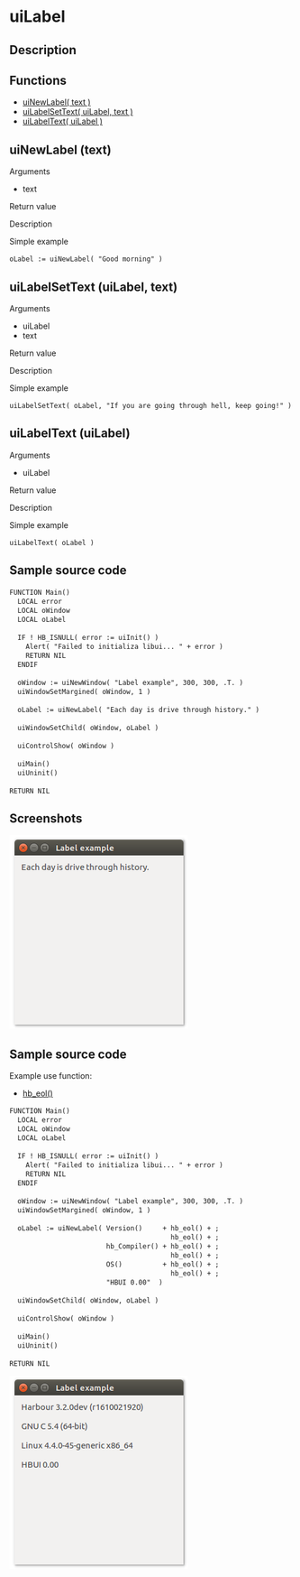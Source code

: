 # **uiLabel**

## Description

## Functions
- [uiNewLabel( text )](#uinewlabel-text)
- [uiLabelSetText( uiLabel, text )](#uilabelsettext-uilabel-text)
- [uiLabelText( uiLabel )](#uilabeltext-uilabel)

## uiNewLabel (text)
Arguments
- text

Return value

Description

Simple example
```harbour
oLabel := uiNewLabel( "Good morning" )
```
## uiLabelSetText (uiLabel, text)
Arguments
- uiLabel
- text

Return value

Description

Simple example
```harbour
uiLabelSetText( oLabel, "If you are going through hell, keep going!" )
```
## uiLabelText (uiLabel)
Arguments
- uiLabel

Return value

Description

Simple example
```harbour
uiLabelText( oLabel )
```
## Sample source code
```harbour
FUNCTION Main()
  LOCAL error
  LOCAL oWindow
  LOCAL oLabel

  IF ! HB_ISNULL( error := uiInit() )
    Alert( "Failed to initializa libui... " + error )
    RETURN NIL
  ENDIF

  oWindow := uiNewWindow( "Label example", 300, 300, .T. )
  uiWindowSetMargined( oWindow, 1 )

  oLabel := uiNewLabel( "Each day is dri­ve through his­to­ry." )

  uiWindowSetChild( oWindow, oLabel )

  uiControlShow( oWindow )

  uiMain()
  uiUninit()

RETURN NIL
```
## Screenshots
![Linux](ss/label_01.png "With family Linux Ubuntu desktop, based on GNOME")
## Sample source code
Example use function:
- [hb_eol()](http://harbour.edu.pl/harbour/doc/harbour.html#hb_eol)
```harbour
FUNCTION Main()
  LOCAL error
  LOCAL oWindow
  LOCAL oLabel

  IF ! HB_ISNULL( error := uiInit() )
    Alert( "Failed to initializa libui... " + error )
    RETURN NIL
  ENDIF

  oWindow := uiNewWindow( "Label example", 300, 300, .T. )
  uiWindowSetMargined( oWindow, 1 )

  oLabel := uiNewLabel( Version()     + hb_eol() + ;
                                        hb_eol() + ;
                        hb_Compiler() + hb_eol() + ;
                                        hb_eol() + ;
                        OS()          + hb_eol() + ;
                                        hb_eol() + ;
                        "HBUI 0.00"  )

  uiWindowSetChild( oWindow, oLabel )

  uiControlShow( oWindow )

  uiMain()
  uiUninit()

RETURN NIL
```
![Linux](ss/label_02.png "With family Linux Ubuntu desktop, based on GNOME")